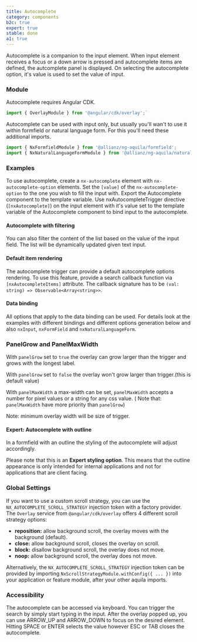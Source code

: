 ```yaml
---
title: Autocomplete
category: components
b2c: true
expert: true
stable: done
a1: true
---
```


Autocomplete is a companion to the input element. When input element receives a focus or a down arrow is pressed and autocomplete items are defined, the autcomplete panel is displayed. On selecting the autocomplete option, it's value is used to set the value of input.

### Module

Autocomplete requires Angular CDK.

```ts
import { OverlayModule } from '@angular/cdk/overlay';`
```

Autocomplete can be used with input only, but usually you'll wan't to use it within formfield or natural language form. For this you'll need these additional imports.

```ts
import { NxFormfieldModule } from '@allianz/ng-aquila/formfield';
import { NxNaturalLanguageFormModule } from '@allianz/ng-aquila/natural-language-form';
```

### Examples

To use autocomplete, create a `nx-autocomplete` element with `nx-autocomplete-option` elements. Set the `[value]` of the `nx-autocomplete-option` to the one you wish to fill the input with. Export the Autocomplete component to the template variable. Use nxAutocompleteTrigger directive (`[nxAutocomplete]`) on the input element with it's value set to the template variable of the Autocomplete component to bind input to the autocomplete.

<!-- example(autocomplete-basic) -->

#### Autocomplete with filtering

You can also filter the content of the list based on the value of the input field. The list will be dynamically updated given text input.

<!-- example(autocomplete-filtering) -->

#### Default item rendering

The autocomplete trigger can provide a default autocomplete options rendering. To use this feature, provide a search callback function via `[nxAutocompleteItems]` attribute. The callback signature has to be `(val: string) => Observable<Array<string>>`.

<!-- example(autocomplete-default-rendering) -->

#### Data binding

All options that apply to the data binding can be used. For details look at the examples with different bindings and different options generation below and also `nxInput`, `nxFormField` and `nxNaturalLanguageForm`.

<!-- example(autocomplete-data-binding) -->

### PanelGrow and PanelMaxWidth

With `panelGrow` set to `true` the overlay can grow larger than the trigger and grows with the longest label. 

With `panelGrow` set to `false` the overlay won't grow larger than trigger.(this is default value)

With `panelMaxWidth` a max-width can be set, `panelMaxWidth` accepts a number for pixel values or a string for any css value.
( Note that: `panelMaxWidth` have more priority than `panelGrow`)

Note: minimum overlay width will be size of trigger.

<!-- example(autocomplete-panel-grow) -->

<div class="docs-expert-container">

#### Expert: Autocomplete with outline

In a formfield with an outline the styling of the autocomplete will adjust accordingly.

Please note that this is an **Expert styling option**. This means that the outline appearance is only intended for internal applications and not for applications that are client facing.

<!-- example(autocomplete-outline) -->

</div>

### Global Settings

If you want to use a custom scroll strategy, you can use the `NX_AUTOCOMPLETE_SCROLL_STRATEGY` injection token with a factory provider. The `Overlay` service from `@angular/cdk/overlay` offers 4 different scroll strategy options:

-   **reposition:** allow background scroll, the overlay moves with the background (default).
-   **close:** allow background scroll, closes the overlay on scroll.
-   **block:** disallow background scroll, the overlay does not move.
-   **noop:** allow background scroll, the overlay does not move.

<!-- example(autocomplete-scroll-strategy-provider) -->

Alternatively, the `NX_AUTOCOMPLETE_SCROLL_STRATEGY` injection token can be provided by importing `NxScrollStrategyModule.withConfig({ ... })` into your application or feature module, after your other aquila imports.

### Accessibility

The autocomplete can be accessed via keyboard. You can trigger the search by simply start typing in the input. After the overlay popped up, you can use ARROW_UP and ARROW_DOWN to focus on the desired element. Hitting SPACE or ENTER selects the value however ESC or TAB closes the autocomplete.
